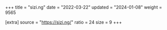 +++
title = "sizi.ng"
date = "2022-03-22"
updated = "2024-01-08"
weight = 9565

[extra]
source = "https://sizi.ng/"
ratio = 24
size = 9
+++
